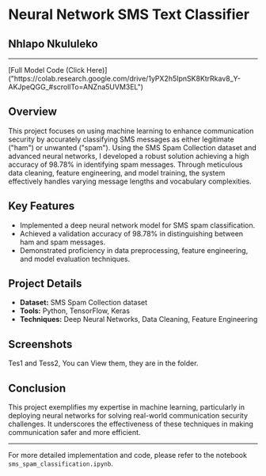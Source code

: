# Neural Network SMS Text Classifier
## Nhlapo Nkululeko
<hr>
[Full Model Code (Click Here)]("https://colab.research.google.com/drive/1yPX2h5IpnSK8KtrRkav8_Y-AKJpeQGG_#scrollTo=ANZna5UVM3EL")

## Overview
This project focuses on using machine learning to enhance communication security by accurately classifying SMS messages as either legitimate ("ham") or unwanted ("spam"). Using the SMS Spam Collection dataset and advanced neural networks, I developed a robust solution achieving a high accuracy of 98.78% in identifying spam messages. Through meticulous data cleaning, feature engineering, and model training, the system effectively handles varying message lengths and vocabulary complexities.

## Key Features
- Implemented a deep neural network model for SMS spam classification.
- Achieved a validation accuracy of 98.78% in distinguishing between ham and spam messages.
- Demonstrated proficiency in data preprocessing, feature engineering, and model evaluation techniques.

## Project Details
- **Dataset:** SMS Spam Collection dataset
- **Tools:** Python, TensorFlow, Keras
- **Techniques:** Deep Neural Networks, Data Cleaning, Feature Engineering

## Screenshots
Tes1 and Tess2, You can View them, they are in the folder.

## Conclusion
This project exemplifies my expertise in machine learning, particularly in deploying neural networks for solving real-world communication security challenges. It underscores the effectiveness of these techniques in making communication safer and more efficient.

---

For more detailed implementation and code, please refer to the notebook `sms_spam_classification.ipynb`.

